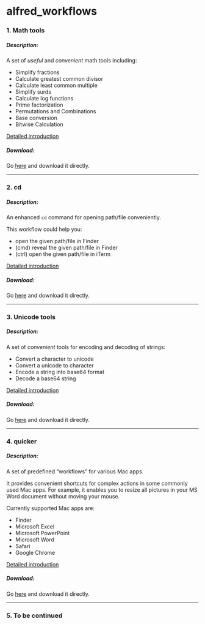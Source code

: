 # alfred_workflows

### 1. Math tools

##### Description:

A set of *useful* and *convenient* math tools including:

+ Simplify fractions
+ Calculate greatest common divisor
+ Calculate least common multiple
+ Simplify surds
+ Calculate log functions
+ Prime factorization
+ Permutations and Combinations
+ Base conversion
+ Bitwise Calculation

[Detailed introduction](MathTools/README.md)

##### Download:

Go [here](https://github.com/Emrys365/alfred_workflows/blob/master/MathTools/MathTools.alfredworkflow) and download it directly.

---

### 2. cd

##### Description:

An enhanced `cd` command for opening path/file conveniently.

This workflow could help you:
 - open the given path/file in Finder
 - (cmd) reveal the given path/file in Finder
 - (ctrl) open the given path/file in iTerm

[Detailed introduction](cdTool/README.md)

##### Download:

Go [here](https://github.com/Emrys365/alfred_workflows/blob/master/cdTool/cd.alfredworkflow) and download it directly.

---

### 3. Unicode tools

##### Description:

A set of *convenient​* tools for encoding and decoding of strings:

+ Convert a character to unicode
+ Convert a unicode to character
+ Encode a string into base64 format
+ Decode a base64 string

[Detailed introduction](UnicodeTools/README.md)

##### Download:

Go [here](https://github.com/Emrys365/alfred_workflows/blob/master/UnicodeTools/UnicodeTools.alfredworkflow) and download it directly.

-----

### 4. quicker

##### Description:

A set of predefined “workflows” for various Mac apps.

It provides convenient shortcuts for complex actions in some commonly used Mac apps. For example, it enables you to resize all pictures in your MS Word document without moving your mouse.

Currently supported Mac apps are:

 * Finder
 * Microsoft Excel
 * Microsoft PowerPoint
 * Microsoft Word
 * Safari
 * Google Chrome

[Detailed introduction](quicker/README.md)

##### Download:

Go [here](https://github.com/Emrys365/alfred_workflows/blob/master/quicker/quicker.alfredworkflow) and download it directly.

-----

### 5. To be continued

